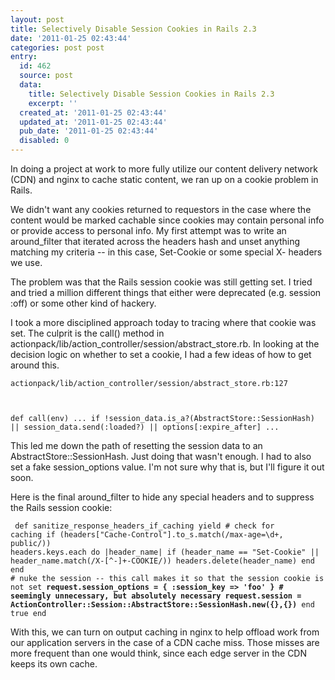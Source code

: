 ```yaml
---
layout: post
title: Selectively Disable Session Cookies in Rails 2.3
date: '2011-01-25 02:43:44'
categories: post post
entry:
  id: 462
  source: post
  data:
    title: Selectively Disable Session Cookies in Rails 2.3
    excerpt: ''
  created_at: '2011-01-25 02:43:44'
  updated_at: '2011-01-25 02:43:44'
  pub_date: '2011-01-25 02:43:44'
  disabled: 0
---
```

In doing a project at work to more fully utilize our content delivery network (CDN) and nginx to cache static content, we ran up on a cookie problem in Rails.

We didn't want any cookies returned to requestors in the case where the content would be marked cachable since cookies may contain personal info or provide access to personal info.  My first attempt was to write an around_filter that iterated across the headers hash and unset anything matching my criteria -- in this case, Set-Cookie or some special X- headers we use. 

The problem was that the Rails session cookie was still getting set.  I tried and tried a million different things that either were deprecated (e.g. session :off) or some other kind of hackery.

I took a more disciplined approach today to tracing where that cookie was set.  The culprit is the call() method in actionpack/lib/action_controller/session/abstract_store.rb.  In looking at the decision logic on whether to set a cookie, I had a few ideas of how to get around this.

<code>actionpack/lib/action_controller/session/abstract_store.rb:127

def call(env)
...
           if !session_data.is_a?(AbstractStore::SessionHash) || session_data.send(:loaded?) || options[:expire_after]
...</code>

This led me down the path of resetting the session data to an AbstractStore::SessionHash.  Just doing that wasn't enough.  I had to also set a fake session_options value.  I'm not sure why that is, but I'll figure it out soon.

Here is the final around_filter to hide any special headers and to suppress the Rails session cookie:

<code>  def sanitize_response_headers_if_caching
    yield
    # check for caching
    if (headers["Cache-Control"].to_s.match(/max-age=\d+, public/))
      headers.keys.each do |header_name|
        if (header_name == "Set-Cookie" || header_name.match(/X-[^-]+-COOKIE/))
          headers.delete(header_name)
        end
      end
      # nuke the session -- this call makes it so that the session cookie is not set
      <b>request.session_options = { :session_key => 'foo' } # seemingly unnecessary, but absolutely necessary
      request.session = ActionController::Session::AbstractStore::SessionHash.new({},{})</b>
    end
    true
  end</code>

With this, we can turn on output caching in nginx to help offload work from our application servers in the case of a CDN cache miss.  Those misses are more frequent than one would think, since each edge server in the CDN keeps its own cache.
